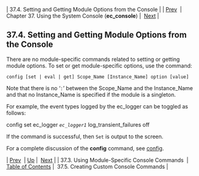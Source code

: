 | 37.4. Setting and Getting Module Options from the Console |
| [Prev](module_specific_console_commands.using)  | Chapter 37. Using the System Console (**ec_console**) |  [Next](operations.console.lua) |

## 37.4. Setting and Getting Module Options from the Console

There are no module-specific commands related to setting or getting module options. To set or get module-specific options, use the command:

`config [set | eval | get] Scope_Name [Instance_Name] option [value]`

Note that there is no ‘`:`’ between the Scope_Name and the Instance_Name and that no Instance_Name is specified if the module is a singleton.

For example, the event types logged by the ec_logger can be toggled as follows:

config set ec_logger *`ec_logger1`* log_transient_failures off

If the command is successful, then `Set` is output to the screen.

For a complete discussion of the **config** command, see [config](console_commands.config "config").

| [Prev](module_specific_console_commands.using)  | [Up](operations) |  [Next](operations.console.lua) |
| 37.3. Using Module-Specific Console Commands  | [Table of Contents](index) |  37.5. Creating Custom Console Commands |

